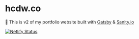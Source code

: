 # hcdw.co


📎 This is v2 of my portfolio website built with [Gatsby](https://www.gatsbyjs.org/) & [Sanity.io](https://www.sanity.io)

[![Netlify Status](https://api.netlify.com/api/v1/badges/967243d2-a86f-48f4-8183-2d8e121e191c/deploy-status)](https://app.netlify.com/sites/hcdw/deploys)

